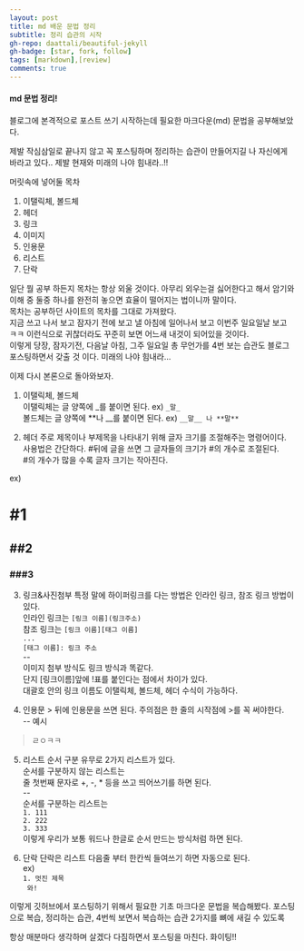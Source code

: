 ```yaml
---
layout: post
title: md 배운 문법 정리
subtitle: 정리 습관의 시작
gh-repo: daattali/beautiful-jekyll
gh-badge: [star, fork, follow]
tags: [markdown],[review]
comments: true
---
```

#### md 문법 정리!  
블로그에 본격적으로 포스트 쓰기 시작하는데 필요한 마크다운(md) 문법을 공부해보았다.

제발 작심삼일로 끝나지 않고 꼭 포스팅하며 정리하는 습관이 만들어지길 나 자신에게 바라고 있다.. 제발 현재와 미래의 나야 힘내라..!!

머릿속에 넣어둘 목차  
 1. 이탤릭체, 볼드체
 2. 헤더
 3. 링크
 4. 이미지
 5. 인용문
 6. 리스트
 7. 단락

일단 뭘 공부 하든지 목차는 항상 외울 것이다. 아무리 외우는걸 싫어한다고 해서 암기와 이해 중 둘중 하나를 완전히 놓으면 효율이 떨어지는 법이니까 말이다.  
목차는 공부하던 사이트의 목차를 그대로 가져왔다.  
지금 쓰고 나서 보고 잠자기 전에 보고 낼 아침에 일어나서 보고 이번주 일요일날 보고 ㅋㅋ 이런식으로 귀찮더라도 꾸준히 보면 어느새 내것이 되어있을 것이다.  
이렇게 당장, 잠자기전, 다음날 아침, 그주 일요일 총 무언가를 4번 보는 습관도 블로그 포스팅하면서 갖출 것 이다. 미래의 나야 힘내라...  

이제 다시 본론으로 돌아와보자.  
1. 이탤릭체, 볼드체  
 이탤릭체는 글 양쪽에 _를 붙이면 된다. ex) `_말_`  
 볼드체는 글 양쪽에 **나 __를 붙이면 된다. ex) `__말__ 나 **말**`

2. 헤더
 주로 제목이나 부제목을 나타내기 위해 글자 크기를 조절해주는 명령어이다.  
 사용법은 간단하다. #뒤에 글을 쓰면 그 글자들의 크기가 #의 개수로 조절된다.  
 #의 개수가 많을 수록 글자 크기는 작아진다.  
 
 ex) 
 # \#1
 ## \#\#2
 ### \#\#\#3
 
 
3. 링크&사진첨부
  특정 말에 하이퍼링크를 다는 방법은 인라인 링크, 참조 링크 방법이 있다.  
  인라인 링크는 `[링크 이름](링크주소)`  
  참조 링크는 
  `[링크 이름][태그 이름]`  
  `...`  
  `[태그 이름]: 링크 주소`  
  --  
  이미지 첨부 방식도 링크 방식과 똑같다.  
  단지 [링크이름]앞에 !표를 붙인다는 점에서 차이가 있다.  
  대괄호 안의 링크 이름도 이탤릭체, 볼드체, 헤더 수식이 가능하다.  
  
 4. 인용문
  \> 뒤에 인용문을 쓰면 된다. 주의점은 한 줄의 시작점에 >를 꼭 써야한다.  
  -- 예시  
  > ㄹㅇㅋㅋ
  
 5. 리스트
  순서 구분 유무로 2가지 리스트가 있다.  
  순서를 구분하지 않는 리스트는  
  줄 첫번째 문자로 +, -, * 등을 쓰고 띄어쓰기를 하면 된다.  
  --  
  순서를 구분하는 리스트는  
    `1. 111`  
    `2. 222`  
    `3. 333`  
  이렇게 우리가 보통 워드나 한글로 순서 만드는 방식처럼 하면 된다.  
  
 6. 단락
  단락은 리스트 다음줄 부터 한칸씩 들여쓰기 하면 자동으로 된다.  
  ex)  
  `1. 멋진 제목`  
  ` 와!`  
  
이렇게 깃허브에서 포스팅하기 위해서 필요한 기초 마크다운 문법을 복습해봤다. 포스팅으로 복습, 정리하는 습관, 4번씩 보면서 복습하는 습관 2가지를 뼈에 새길 수 있도록

항상 매분마다 생각하며 살겠다 다짐하면서 포스팅을 마친다. 화이팅!!  

